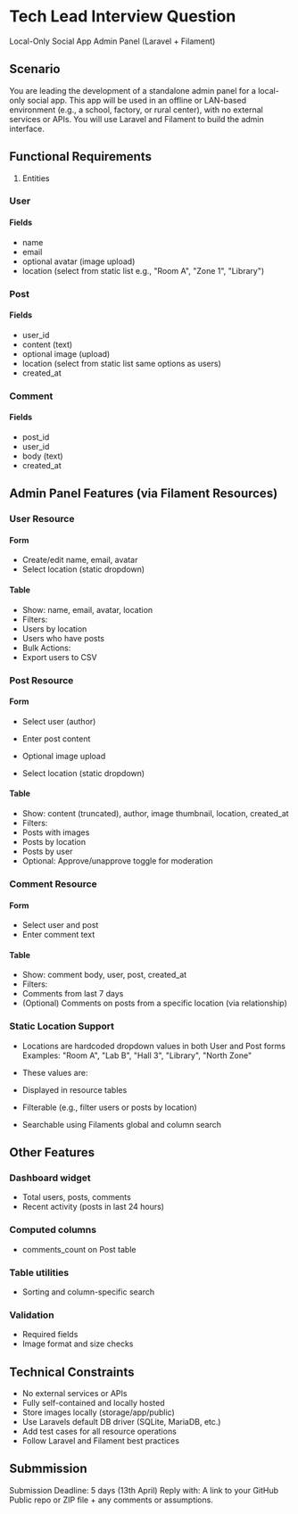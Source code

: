 # Tech Lead Interview Question
Local-Only Social App Admin Panel (Laravel + Filament)

## Scenario
You are leading the development of a standalone admin panel for a local-only social app.
This app will be used in an offline or LAN-based environment (e.g., a school, factory, or rural
center), with no external services or APIs.
You will use Laravel and Filament to build the admin interface.

## Functional Requirements

1. Entities

### User
#### Fields
- name
- email
- optional avatar (image upload)
- location (select from static list e.g., "Room A", "Zone 1", "Library")

### Post
#### Fields
- user_id
- content (text)
- optional image (upload)
- location (select from static list same options as users)
- created_at

### Comment
#### Fields
- post_id
- user_id
- body (text)
- created_at

## Admin Panel Features (via Filament Resources)

### User Resource
#### Form
- Create/edit name, email, avatar
- Select location (static dropdown)

#### Table
- Show: name, email, avatar, location
- Filters:
- Users by location
- Users who have posts
- Bulk Actions:
- Export users to CSV

### Post Resource
#### Form
- Select user (author)
- Enter post content

- Optional image upload
- Select location (static dropdown)

#### Table
- Show: content (truncated), author, image thumbnail, location, created_at
- Filters:
- Posts with images
- Posts by location
- Posts by user
- Optional: Approve/unapprove toggle for moderation

### Comment Resource
#### Form
- Select user and post
- Enter comment text

#### Table
- Show: comment body, user, post, created_at
- Filters:
- Comments from last 7 days
- (Optional) Comments on posts from a specific location (via relationship)

### Static Location Support
- Locations are hardcoded dropdown values in both User and Post forms
  Examples: "Room A", "Lab B", "Hall 3", "Library", "North Zone"
- These values are:
- Displayed in resource tables

- Filterable (e.g., filter users or posts by location)
- Searchable using Filaments global and column search

## Other Features
### Dashboard widget
- Total users, posts, comments
- Recent activity (posts in last 24 hours)
### Computed columns
- comments_count on Post table
### Table utilities
- Sorting and column-specific search
### Validation
- Required fields
- Image format and size checks

## Technical Constraints
- No external services or APIs
- Fully self-contained and locally hosted
- Store images locally (storage/app/public)
- Use Laravels default DB driver (SQLite, MariaDB, etc.)
- Add test cases for all resource operations
- Follow Laravel and Filament best practices



## Submmission
Submission Deadline: 5 days (13th April)
Reply with: A link to your GitHub Public repo or ZIP file + any comments or assumptions.
